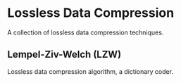 Lossless Data Compression
===============

A collection of lossless data compression techniques.


Lempel-Ziv-Welch (LZW)
----------
Lossless data compression algorithm, a dictionary coder.

